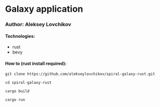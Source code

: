 # Galaxy application

### Author: Aleksey Lovchikov

#### Technologies:
- rust
- bevy

#### How to (rust install required):
```shell
git clone https://github.com/alekseylovchikov/spiral-galaxy-rust.git
```
```shell
cd spiral-galaxy-rust
```
```shell
cargo build
```
```shell
cargo run
```
